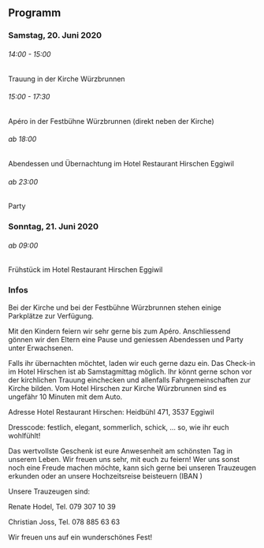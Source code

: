## Programm

### Samstag, 20. Juni 2020

###### 14:00 - 15:00

Trauung in der Kirche Würzbrunnen

###### 15:00 - 17:30

Apéro in der Festbühne Würzbrunnen (direkt neben der Kirche)

###### ab 18:00

Abendessen und Übernachtung im Hotel Restaurant Hirschen Eggiwil

###### ab 23:00

Party

### Sonntag, 21. Juni 2020

###### ab 09:00

Frühstück im Hotel Restaurant Hirschen Eggiwil

### Infos

Bei der Kirche und bei der Festbühne Würzbrunnen stehen einige Parkplätze zur Verfügung.

Mit den Kindern feiern wir sehr gerne bis zum Apéro. Anschliessend gönnen wir den Eltern eine Pause und geniessen Abendessen und Party unter Erwachsenen.

Falls ihr übernachten möchtet, laden wir euch gerne dazu ein. Das Check-in im Hotel Hirschen ist ab Samstagmittag möglich. Ihr könnt gerne schon vor der kirchlichen Trauung einchecken und allenfalls Fahrgemeinschaften zur Kirche bilden. Vom Hotel Hirschen zur Kirche Würzbrunnen sind es ungefähr 10 Minuten mit dem Auto.

Adresse Hotel Restaurant Hirschen: Heidbühl 471, 3537 Eggiwil

Dresscode: festlich, elegant, sommerlich, schick, ... so, wie ihr euch wohlfühlt!

Das wertvollste Geschenk ist eure Anwesenheit am schönsten Tag in unserem Leben. Wir freuen uns sehr, mit euch zu feiern! Wer uns sonst noch eine Freude machen möchte, kann sich gerne bei unseren Trauzeugen erkunden oder an unsere Hochzeitsreise beisteuern (IBAN  )

Unsere Trauzeugen sind:

Renate Hodel, Tel. 079 307 10 39

Christian Joss, Tel. 078 885 63 63

Wir freuen uns auf ein wunderschönes Fest!
